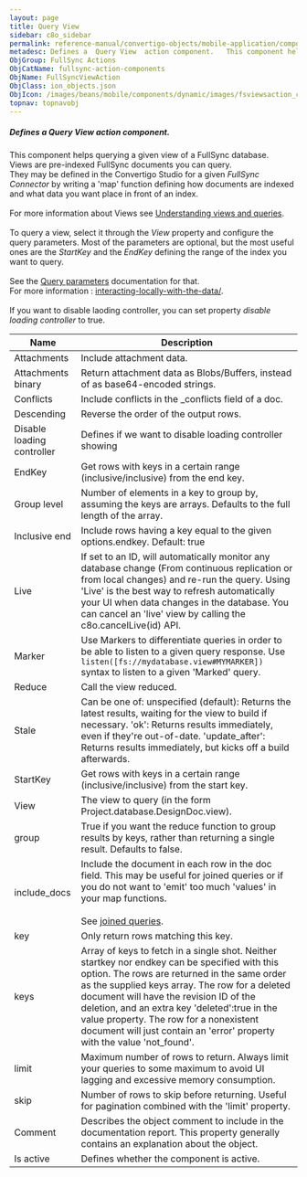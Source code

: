 ```yaml
---
layout: page
title: Query View
sidebar: c8o_sidebar
permalink: reference-manual/convertigo-objects/mobile-application/components/fullsync-action-components/query-view/
metadesc: Defines a  Query View  action component.   This component helps querying a given view of a FullSync database. Views are pre-indexed FullSync documents
ObjGroup: FullSync Actions
ObjCatName: fullsync-action-components
ObjName: FullSyncViewAction
ObjClass: ion_objects.json
ObjIcon: /images/beans/mobile/components/dynamic/images/fsviewsaction_color_32x32.png
topnav: topnavobj
---
```

##### Defines a <i>Query View</i> action component. <br/>

 This component helps querying a given view of a FullSync database.<br/>
Views are pre-indexed FullSync documents you can query.<br/>
They may be defined in the Convertigo Studio for a given <i>FullSync Connector</i> by writing a 'map' function defining how documents are indexed and what data you want place in front of an index.<br/>
<br/>
For more information about Views see <a  href='https://www.convertigo.com/documentation/latest/reference-manual/convertigo-mbaas-server/convertigo-full-sync-architecture/#understanding-views-and-queries'>Understanding views and queries</a>.<br/>
<br/>
To query a view, select it through the <i>View</i> property and configure the query parameters. Most of the parameters are optional, but the most useful ones are the <i>StartKey</i> and the <i>EndKey</i> defining the range of the index you want to query.<br/>
<br/>
See the <a href='https://www.convertigo.com/documentation/latest/reference-manual/convertigo-mbaas-server/convertigo-full-sync-architecture/#get-view'>Query parameters</a> documentation for that.<br/>
For more information : <a href='https://www.convertigo.com/documentation/latest/reference-manual/convertigo-mbaas-server/convertigo-full-sync-architecture/#interacting-locally-on-the-mobile-with-the-data'>interacting-locally-with-the-data/</a>. <br/>
<br/>
 If you want to disable laoding controller, you can set property <i>disable loading controller</i> to true.

Name | Description 
--- | ---
Attachments | Include attachment data.
Attachments binary | Return attachment data as Blobs/Buffers, instead of as base64-encoded strings.
Conflicts | Include conflicts in the _conflicts field of a doc.
Descending | Reverse the order of the output rows.
Disable loading controller | Defines if we want to disable loading controller showing
EndKey | Get rows with keys in a certain range (inclusive/inclusive) from the end key.
Group level | Number of elements in a key to group by, assuming the keys are arrays. Defaults to the full length of the array.
Inclusive end | Include rows having a key equal to the given options.endkey. Default: true
Live | If set to an ID,  will automatically monitor any database change (From continuous replication or from local changes) and re-run the query. Using 'Live' is the best way to refresh automatically your UI when data changes in the database. You can cancel an 'live' view by calling the c8o.cancelLive(id) API.
Marker | Use Markers to differentiate queries in order to be able to listen to a given query response. Use <code>listen([fs://mydatabase.view#MYMARKER])</code> syntax to listen to a given 'Marked' query.
Reduce | Call the view reduced.
Stale | Can be one of: unspecified (default): Returns the latest results, waiting for the view to build if necessary. 'ok': Returns results immediately, even if they're out-of-date. 'update_after': Returns results immediately, but kicks off a build afterwards.
StartKey | Get rows with keys in a certain range (inclusive/inclusive) from the start key.
View | The view to query (in the form Project.database.DesignDoc.view).
group | True if you want the reduce function to group results by keys, rather than returning a single result. Defaults to false.
include_docs | Include the document in each row in the doc field. This may be useful for joined queries or if you do not want to 'emit' too much 'values' in your map functions.<br/><br/>See <a href='https://docs.couchdb.org/en/stable/ddocs/views/joins.html'>joined queries</a>.
key | Only return rows matching this key.
keys | Array of keys to fetch in a single shot. Neither startkey nor endkey can be specified with this option. The rows are returned in the same order as the supplied keys array. The row for a deleted document will have the revision ID of the deletion, and an extra key 'deleted':true in the value property. The row for a nonexistent document will just contain an 'error' property with the value 'not_found'.
limit | Maximum number of rows to return. Always limit your queries to some maximum to avoid UI lagging and excessive memory consumption.
skip | Number of rows to skip before returning. Useful for pagination combined with the 'limit' property.
Comment | Describes the object comment to include in the documentation report.  This property generally contains an explanation about the object. 
Is active | Defines whether the component is active. 


